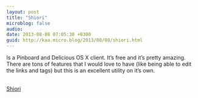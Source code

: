 ```yaml
---
layout: post
title: "Shiori"
microblog: false
audio: 
date: 2013-08-08 07:05:30 +0300
guid: http://kaa.micro.blog/2013/08/08/shiori.html
---
```

<p>Is a Pinboard and Delicious OS X client. It&rsquo;s free and it&rsquo;s pretty amazing. There are tons of features that I would love to have (like being able to edit the links and tags) but this is an excellent utility on it&rsquo;s own.</p><br /><a href='http://aki-null.net/shiori/'>Shiori</a>
